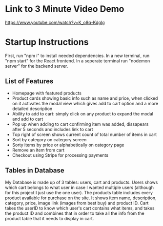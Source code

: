 # Link to 3 Minute Video Demo

https://www.youtube.com/watch?v=K_o8q-KdgIg

# Startup Instructions

First, run "npm i" to install needed dependencies.
In a new terminal, run "npm start" for the React frontend. In a seperate terminal run "nodemon server" for the backend server.

## List of Features

* Homepage with featured products
* Product cards showing basic info such as name and price, when clicked on it activates the modal view which gives add to cart option and a more detailed description
* Ability to add to cart: simply click on any product to expand the modal and add to cart
* Pop up when adding to cart confirming item was added, dissapears after 5 seconds and includes link to cart
* Top right of screen shows current count of total number of items in cart
* Sort by category on category screen
* Sorty items by price or alphabetically on category page
* Remove an item from cart
* Checkout using Stripe for processing payments

## Tables in Database

My Database is made up of 3 tables: users, cart and products. Users shows which cart belongs to what user in case I wanted multiple users (although for this project I just use the one user). The products table includes every product available for purchase on the site. It shows item name, description, category, price, image link (images from best buy) and product ID. Cart takes the userID to know which user's cart contains what items, and takes the product ID and combines that in order to take all the info from the product table that it needs to display in cart.

